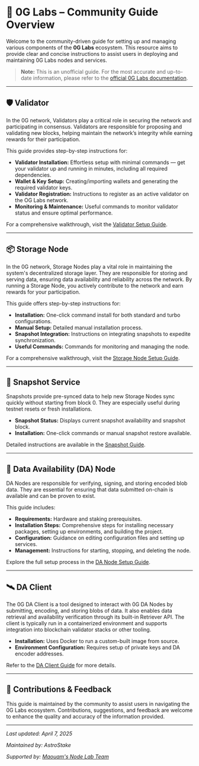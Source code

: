 # 🧪 0G Labs – Community Guide Overview

Welcome to the community-driven guide for setting up and managing various components of the **0G Labs** ecosystem. This resource aims to provide clear and concise instructions to assist users in deploying and maintaining 0G Labs nodes and services.

> **Note:** This is an unofficial guide. For the most accurate and up-to-date information, please refer to the [official 0G Labs documentation](https://docs.0g.ai).

---

## 🛡️ Validator

In the 0G network, Validators play a critical role in securing the network and participating in consensus. Validators are responsible for proposing and validating new blocks, helping maintain the network’s integrity while earning rewards for their participation.

This guide provides step-by-step instructions for:

- **Validator Installation:** Effortless setup with minimal commands — get your validator up and running in minutes, including all required dependencies.
- **Wallet & Key Setup:** Creating/importing wallets and generating the required validator keys.
- **Validator Registration:** Instructions to register as an active validator on the OG Labs network.
- **Monitoring & Maintenance:** Useful commands to monitor validator status and ensure optimal performance.

For a comprehensive walkthrough, visit the [Validator Setup Guide](./validator).

---

## 📦 Storage Node

In the 0G network, Storage Nodes play a vital role in maintaining the system's decentralized storage layer. They are responsible for storing and serving data, ensuring data availability and reliability across the network. By running a Storage Node, you actively contribute to the network and earn rewards for your participation.

This guide offers step-by-step instructions for:

- **Installation:** One-click command install for both standard and turbo configurations.
- **Manual Setup:** Detailed manual installation process.
- **Snapshot Integration:** Instructions on integrating snapshots to expedite synchronization.
- **Useful Commands:** Commands for monitoring and managing the node.

For a comprehensive walkthrough, visit the [Storage Node Setup Guide](./storage-node-v3-chain).

---

## 🧵 Snapshot Service

Snapshots provide pre-synced data to help new Storage Nodes sync quickly without starting from block 0. They are especially useful during testnet resets or fresh installations.

- **Snapshot Status:** Displays current snapshot availability and snapshot block.
- **Installation:** One-click commands or manual snapshot restore available.

Detailed instructions are available in the [Snapshot Guide](./snapshot).

---

## 🧠 Data Availability (DA) Node

DA Nodes are responsible for verifying, signing, and storing encoded blob data. They are essential for ensuring that data submitted on-chain is available and can be proven to exist.

This guide includes:

- **Requirements:** Hardware and staking prerequisites.
- **Installation Steps:** Comprehensive steps for installing necessary packages, setting up environments, and building the project.
- **Configuration:** Guidance on editing configuration files and setting up services.
- **Management:** Instructions for starting, stopping, and deleting the node.

Explore the full setup process in the [DA Node Setup Guide](./0gda-node).

---

## 🛰️ DA Client

The 0G DA Client is a tool designed to interact with 0G DA Nodes by submitting, encoding, and storing blobs of data. It also enables data retrieval and availability verification through its built-in Retriever API. The client is typically run in a containerized environment and supports integration into blockchain validator stacks or other tooling.

- **Installation:** Uses Docker to run a custom-built image from source.
- **Environment Configuration:** Requires setup of private keys and DA encoder addresses.

Refer to the [DA Client Guide](./0gda-client) for more details.

---

## 🤝 Contributions & Feedback

This guide is maintained by the community to assist users in navigating the 0G Labs ecosystem. Contributions, suggestions, and feedback are welcome to enhance the quality and accuracy of the information provided.

---

*Last updated: April 7, 2025*

*Maintained by: AstroStake*

*Supported by: [Maouam's Node Lab Team](https://maouam.nodelab.my.id/)*
